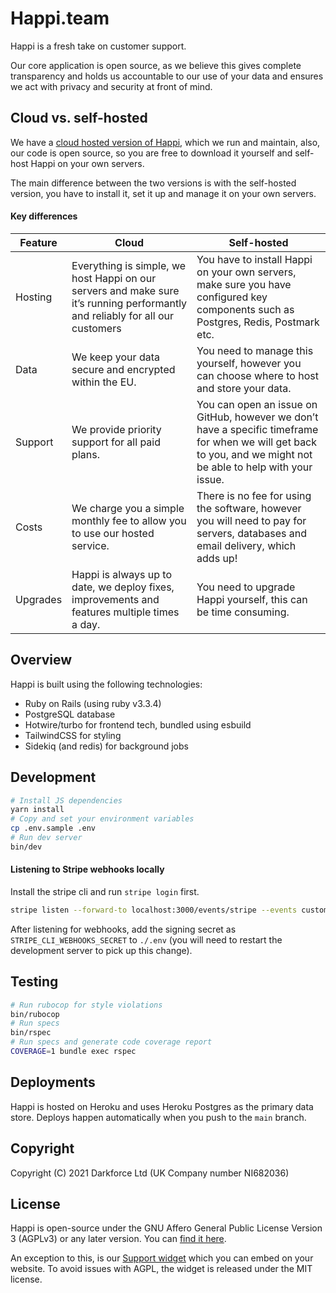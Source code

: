# Happi.team

Happi is a fresh take on customer support.

Our core application is open source, as we believe this gives complete transparency and holds us accountable to our use of your data and ensures we act with privacy and security at front of mind.

## Cloud vs. self-hosted

We have a [cloud hosted version of Happi](https://happi.team), which we run and maintain, also, our code is open source, so you are free to download it yourself and self-host Happi on your own servers.

The main difference between the two versions is with the self-hosted version, you have to install it, set it up and manage it on your own servers.

#### Key differences

Feature | Cloud | Self-hosted
--------|-------|------------
Hosting | Everything is simple, we host Happi on our servers and make sure it’s running performantly and reliably for all our customers | You have to install Happi on your own servers, make sure you have configured key components such as Postgres, Redis, Postmark etc.
Data | We keep your data secure and encrypted within the EU. | You need to manage this yourself, however you can choose where to host and store your data.
Support | We provide priority support for all paid plans. | You can open an issue on GitHub, however we don’t have a specific timeframe for when we will get back to you, and we might not be able to help with your issue.
Costs | We charge you a simple monthly fee to allow you to use our hosted service. | There is no fee for using the software, however you will need to pay for servers, databases and email delivery, which adds up!
Upgrades | Happi is always up to date, we deploy fixes, improvements and features multiple times a day. | You need to upgrade Happi yourself, this can be time consuming.

## Overview

Happi is built using the following technologies:
- Ruby on Rails (using ruby v3.3.4)
- PostgreSQL database
- Hotwire/turbo for frontend tech, bundled using esbuild
- TailwindCSS for styling
- Sidekiq (and redis) for background jobs

## Development

```sh
# Install JS dependencies
yarn install
# Copy and set your environment variables
cp .env.sample .env
# Run dev server
bin/dev
```

#### Listening to Stripe webhooks locally

Install the stripe cli and run `stripe login` first.

```sh
stripe listen --forward-to localhost:3000/events/stripe --events customer.subscription.updated,customer.subscription.deleted
```

After listening for webhooks, add the signing secret as `STRIPE_CLI_WEBHOOKS_SECRET` to `./.env` (you will need to restart the development server to pick up this change).

## Testing

```sh
# Run rubocop for style violations
bin/rubocop
# Run specs
bin/rspec
# Run specs and generate code coverage report
COVERAGE=1 bundle exec rspec
```

## Deployments

Happi is hosted on Heroku and uses Heroku Postgres as the primary data store. Deploys happen automatically when you push to the `main` branch.

## Copyright

Copyright (C) 2021 Darkforce Ltd (UK Company number NI682036)

## License

Happi is open-source under the GNU Affero General Public License Version 3 (AGPLv3) or any later version. You can [find it here](./LICENSE).

An exception to this, is our [Support widget](https://github.com/phawk/happi-widget) which you can embed on your website. To avoid issues with AGPL, the widget is released under the MIT license.

